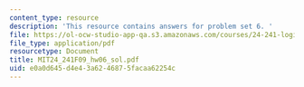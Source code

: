 ```yaml
---
content_type: resource
description: 'This resource contains answers for problem set 6. '
file: https://ol-ocw-studio-app-qa.s3.amazonaws.com/courses/24-241-logic-i-fall-2009/e0a0d645d4e43a6246875facaa62254c_MIT24_241F09_hw06_sol.pdf
file_type: application/pdf
resourcetype: Document
title: MIT24_241F09_hw06_sol.pdf
uid: e0a0d645-d4e4-3a62-4687-5facaa62254c
---
```


